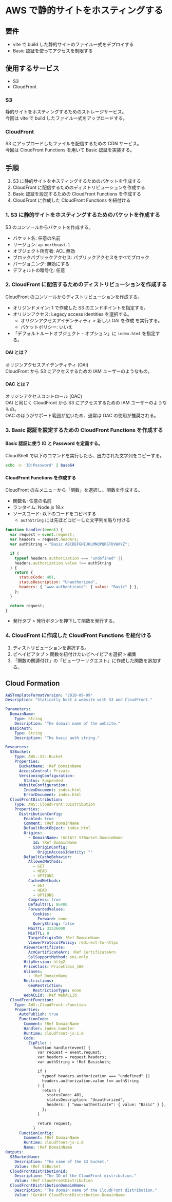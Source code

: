 # AWS で静的サイトをホスティングする

## 要件

- vite で build した静的サイトのファイル一式をデプロイする
- Basic 認証を使ってアクセスを制限する

## 使用するサービス

- S3
- CloudFront

### S3

静的サイトをホスティングするためのストレージサービス。  
今回は vite で build したファイル一式をアップロードする。

### CloudFront

S3 にアップロードしたファイルを配信するための CDN サービス。  
今回は CloudFront Functions を用いて Basic 認証を実装する。

## 手順

1. S3 に静的サイトをホスティングするためのバケットを作成する
2. CloudFront に配信するためのディストリビューションを作成する
3. Basic 認証を設定するための CloudFront Functions を作成する
4. CloudFront に作成した CloudFront Functions を紐付ける

### 1. S3 に静的サイトをホスティングするためのバケットを作成する

S3 のコンソールからバケットを作成する。

- バケット名: 任意の名前
- リージョン: `ap-northeast-1`
- オブジェクト所有者: ACL 無効
- ブロックパブリックアクセス: パブリックアクセスをすべてブロック
- バージョニング: 無効にする
- デフォルトの暗号化: 任意

### 2. CloudFront に配信するためのディストリビューションを作成する

CloudFront のコンソールからディストリビューションを作成する。

- オリジンドメイン: 1 で作成した S3 のエンドポイントを指定する。
- オリジンアクセス: Legacy access identities を選択する。
  - オリジンアクセスアイデンティティ > 新しい OAI を作成 を実行する。
  - バケットポリシー: いいえ
- 「デフォルトルートオブジェクト - オプション」に `index.html` を指定する。

#### OAI とは？

オリジンアクセスアイデンティティ (OAI)  
CloudFront から S3 にアクセスするための IAM ユーザーのようなもの。  

#### OAC とは？

オリジンアクセスコントロール (OAC)  
OAI と同じく CloudFront から S3 にアクセスするための IAM ユーザーのようなもの。  
OAC のほうがサポート範囲が広いため、通常は OAC の使用が推奨される。

### 3. Basic 認証を設定するための CloudFront Functions を作成する

#### Basic 認証に使う ID と Password を定義する。

CloudShell で以下のコマンドを実行したら、出力された文字列をコピーする。

```sh
echo -n 'ID:Password' | base64
```

#### CloudFront Functions を作成する

CloudFront の左メニューから「関数」を選択し、関数を作成する。

- 関数名: 任意の名前
- ランタイム: Node.js 18.x
- ソースコード: 以下のコードをコピペする
  - `authString` には先ほどコピーした文字列を貼り付ける

```js
function handler(event) {
  var request = event.request;
  var headers = request.headers;
  var authString = "Basic ABCDEFGHIJKLMNOPQRSTUVWXYZ";

  if (
    typeof headers.authorization === "undefined" ||
    headers.authorization.value !== authString
  ) {
    return {
      statusCode: 401,
      statusDescription: "Unauthorized",
      headers: { "www-authenticate": { value: "Basic" } },
    };
  }

  return request;
}
```

- 発行タブ > 発行ボタンを押下して関数を発行する。

### 4. CloudFront に作成した CloudFront Functions を紐付ける

1. ディストリビューションを選択する。
2. ビヘイビアタブ > 関数を紐付けたいビヘイビアを選択 > 編集
3. 「関数の関連付け」の「ビューワーリクエスト」に作成した関数を追加する。

## Cloud Formation

```yaml
AWSTemplateFormatVersion: "2010-09-09"
Description: "Statically host a website with S3 and CloudFront."

Parameters:
  DomainName:
    Type: String
    Description: "The domain name of the website."
  BasicAuth:
    Type: String
    Description: "The basic auth string."

Resources:
  S3Bucket:
    Type: AWS::S3::Bucket
    Properties:
      BucketName: !Ref DomainName
      AccessControl: Private
      VersioningConfiguration:
        Status: Suspended
      WebsiteConfiguration:
        IndexDocument: index.html
        ErrorDocument: index.html
  CloudFrontDistribution:
    Type: AWS::CloudFront::Distribution
    Properties:
      DistributionConfig:
        Enabled: true
        Comment: !Ref DomainName
        DefaultRootObject: index.html
        Origins:
          - DomainName: !GetAtt S3Bucket.DomainName
            Id: !Ref DomainName
            S3OriginConfig:
              OriginAccessIdentity: ""
        DefaultCacheBehavior:
          AllowedMethods:
            - GET
            - HEAD
            - OPTIONS
          CachedMethods:
            - GET
            - HEAD
            - OPTIONS
          Compress: true
          DefaultTTL: 86400
          ForwardedValues:
            Cookies:
              Forward: none
            QueryString: false
          MaxTTL: 31536000
          MinTTL: 0
          TargetOriginId: !Ref DomainName
          ViewerProtocolPolicy: redirect-to-https
        ViewerCertificate:
          AcmCertificateArn: !Ref CertificateArn
          SslSupportMethod: sni-only
        HttpVersion: http2
        PriceClass: PriceClass_100
        Aliases:
          - !Ref DomainName
        Restrictions:
          GeoRestriction:
            RestrictionType: none
        WebACLId: !Ref WebACLId
  CloudFrontFunction:
    Type: AWS::CloudFront::Function
    Properties:
      AutoPublish: true
      FunctionCode:
        Comment: !Ref DomainName
        Handler: index.handler
        Runtime: cloudfront-js-1.0
        Code:
          ZipFile: |
            function handler(event) {
              var request = event.request;
              var headers = request.headers;
              var authString = !Ref BasicAuth;

              if (
                typeof headers.authorization === "undefined" ||
                headers.authorization.value !== authString
              ) {
                return {
                  statusCode: 401,
                  statusDescription: "Unauthorized",
                  headers: { "www-authenticate": { value: "Basic" } },
                };
              }

              return request;
            }
      FunctionConfig:
        Comment: !Ref DomainName
        Runtime: cloudfront-js-1.0
        Name: !Ref DomainName
Outputs:
  S3BucketName:
    Description: "The name of the S3 bucket."
    Value: !Ref S3Bucket
  CloudFrontDistributionId:
    Description: "The ID of the CloudFront distribution."
    Value: !Ref CloudFrontDistribution
  CloudFrontDistributionDomainName:
    Description: "The domain name of the CloudFront distribution."
    Value: !GetAtt CloudFrontDistribution.DomainName
```
